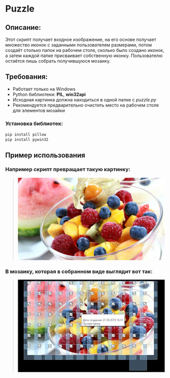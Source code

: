 # Puzzle
## Описание:
Этот скрипт получает входное изображение, на его основе получает множество иконок с заданными пользователем размерами, потом создаёт столько папок на рабочем столе, сколько было создано иконок, а затем каждой папке присваивает собственную иконку. Пользователю остаётся лишь собрать получившуюся мозаику.
## Требования:
- Работает только на Windows
- Python библиотеки: **PIL**, **win32api**<br>
- Исходная картинка должна находиться в одной папке с *puzzle.py*<br>
- Рекомендуется предварительно очистить место на рабочем столе для элементов мозайки<br>
### Установка библиотек:<br>
```
pip install pillow
pip install pywin32
```
## Пример использования
### Например скрипт превращает такую картинку:
> ![Пример исходной картинки](https://raw.githubusercontent.com/nikelborm/puzzle/master/test.jpg)
### В мозаику, которая в собранном виде выглядит вот так:
> ![Пример собранной мозаики](https://raw.githubusercontent.com/nikelborm/puzzle/master/example.jpg)
